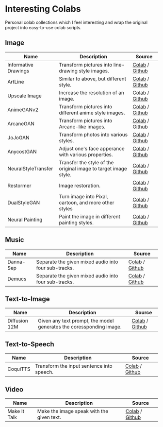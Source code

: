 # Interesting Colabs

Personal colab collections which I feel interesting and wrap the original project into
easy-to-use colab scripts.

## Image

|        Name          |                      Description                      | Source |
|----------------------|-------------------------------------------------------|--------|
| Informative Drawings | Transform pictures into line-drawing style images.    | [Colab](https://colab.research.google.com/github/BreezeWhite/interesting-colabs/blob/main/scripts/InformativeDrawings.ipynb) / [Github](https://github.com/carolineec/informative-drawings) |
| ArtLine              | Similar to above, but different style.                 | [Colab](https://colab.research.google.com/github/BreezeWhite/interesting-colabs/blob/main/scripts/ArtLine.ipynb) / [Github](https://github.com/vijishmadhavan/ArtLine) |
| Upscale Image        | Increase the resolution of an image.                  | [Colab](https://colab.research.google.com/github/BreezeWhite/interesting-colabs/blob/main/scripts/UpscaleImage.ipynb) / [Github](https://github.com/idealo/image-super-resolution) |
| AnimeGANv2           | Transform pictures into different anime style images. | [Colab](https://colab.research.google.com/github/BreezeWhite/interesting-colabs/blob/main/scripts/AnimeGanV2.ipynb) / [Github](https://github.com/TachibanaYoshino/AnimeGANv2) |
| ArcaneGAN            | Transform pictures into Arcane-like images.           | [Colab](https://colab.research.google.com/github/BreezeWhite/interesting-colabs/blob/main/scripts/ArcaneGAN.ipynb) / [Github](https://github.com/Sxela/ArcaneGAN) |
| JoJoGAN              | Transform photos into various styles.                 | [Colab](https://colab.research.google.com/github/BreezeWhite/interesting-colabs/blob/main/scripts/JoJoGAN.ipynb) / [Github](https://github.com/mchong6/JoJoGAN) |
| AnycostGAN           | Adjust one's face apperance with various properties.  | [Colab](https://colab.research.google.com/github/BreezeWhite/interesting-colabs/blob/main/scripts/AnycostGAN.ipynb) / [Github](https://github.com/mit-han-lab/anycost-gan) |
| NeuralStyleTransfer  | Transfer the style of the original image to target image style. | [Colab](https://colab.research.google.com/github/BreezeWhite/interesting-colabs/blob/main/scripts/NeuralStyleTransfer.ipynb) / [Github](https://github.com/titu1994/Neural-Style-Transfer) |
| Restormer            | Image restoration.                                    | [Colab](https://colab.research.google.com/github/BreezeWhite/interesting-colabs/blob/main/scripts/Restormer.ipynb) / [Github](https://github.com/swz30/Restormer) |
| DualStyleGAN         | Turn image into Pixal, cartoon, and more other styles | [Colab](https://colab.research.google.com/github/BreezeWhite/interesting-colabs/blob/main/scripts/DualStyleGAN.ipynb) / [Github](https://github.com/williamyang1991/DualStyleGAN) |
| Neural Painting      | Paint the image in different painting styles.         | [Colab](https://colab.research.google.com/github/BreezeWhite/interesting-colabs/blob/main/scripts/NeuralPainting.ipynb) / [Github](https://github.com/jiupinjia/stylized-neural-painting) |

## Music

|        Name          |                      Description                      | Source |
|----------------------|-------------------------------------------------------|--------|
| Danna-Sep            | Separate the given mixed audio into four sub-tracks.  | [Colab](https://colab.research.google.com/github/BreezeWhite/interesting-colabs/blob/main/scripts/DannaSep.ipynb) / [Github](https://github.com/yoyololicon/danna-sep) |
| Demucs           | Separate the given mixed audio into four sub-tracks.  | [Colab](https://colab.research.google.com/github/BreezeWhite/interesting-colabs/blob/main/scripts/Demucs.ipynb) / [Github](https://github.com/facebookresearch/demucs) |

## Text-to-Image

|        Name          |                      Description                                    | Source |
|----------------------|---------------------------------------------------------------------|--------|
| Diffusion 12M        | Given any text prompt, the model generates the coressponding image. | [Colab](https://colab.research.google.com/github/BreezeWhite/interesting-colabs/blob/main/scripts/TextToImageDiffusion12M.ipynb) / [Github](https://github.com/crowsonkb/v-diffusion-pytorch) |

## Text-to-Speech

|        Name          |                      Description                     | Source |
|----------------------|------------------------------------------------------|--------|
| CoquiTTS             | Transform the input sentence into speech.            | [Colab](https://colab.research.google.com/github/BreezeWhite/interesting-colabs/blob/main/scripts/CoquiTTS.ipynb) / [Github](https://github.com/coqui-ai/TTS/) |


## Video

|        Name          |                      Description                      | Source |
|----------------------|-------------------------------------------------------|--------|
| Make It Talk         | Make the image speak with the given text.             | [Colab](https://colab.research.google.com/github/BreezeWhite/interesting-colabs/blob/main/scripts/MakeItTalk.ipynb) / [Github](https://github.com/yzhou359/MakeItTalk) |